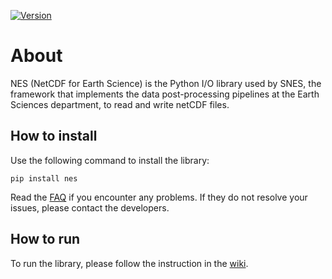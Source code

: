 [![Version](https://earth.bsc.es/gitlab/es/nes/-/badges/release.svg?key_text=Latest+release&value_width=80)](https://earth.bsc.es/gitlab/es/nes/-/tags)

# About

NES (NetCDF for Earth Science) is the Python I/O library used by SNES, the framework that implements the data post-processing pipelines at the Earth Sciences department, to read and write netCDF files.

## How to install

Use the following command to install the library:

```
pip install nes
```

Read the [FAQ](https://earth.bsc.es/gitlab/es/nes/-/wikis/faq) if you encounter any problems. If they do not resolve your issues, please contact the developers.

## How to run

To run the library, please follow the instruction in the [wiki](https://earth.bsc.es/gitlab/es/nes/-/wikis/home).